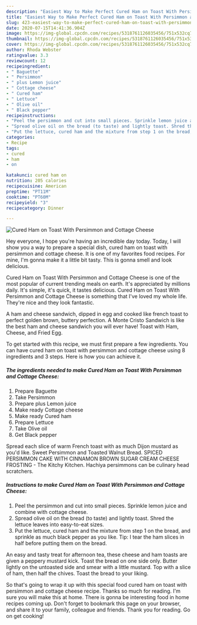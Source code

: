 ```yaml
---
description: "Easiest Way to Make Perfect Cured Ham on Toast With Persimmon and Cottage Cheese"
title: "Easiest Way to Make Perfect Cured Ham on Toast With Persimmon and Cottage Cheese"
slug: 423-easiest-way-to-make-perfect-cured-ham-on-toast-with-persimmon-and-cottage-cheese
date: 2020-07-15T14:41:36.904Z
image: https://img-global.cpcdn.com/recipes/5318761126035456/751x532cq70/cured-ham-on-toast-with-persimmon-and-cottage-cheese-recipe-main-photo.jpg
thumbnail: https://img-global.cpcdn.com/recipes/5318761126035456/751x532cq70/cured-ham-on-toast-with-persimmon-and-cottage-cheese-recipe-main-photo.jpg
cover: https://img-global.cpcdn.com/recipes/5318761126035456/751x532cq70/cured-ham-on-toast-with-persimmon-and-cottage-cheese-recipe-main-photo.jpg
author: Rhoda Webster
ratingvalue: 3.3
reviewcount: 12
recipeingredient:
- " Baguette"
- " Persimmon"
- " plus Lemon juice"
- " Cottage cheese"
- " Cured ham"
- " Lettuce"
- " Olive oil"
- " Black pepper"
recipeinstructions:
- "Peel the persimmon and cut into small pieces. Sprinkle lemon juice and combine with cottage cheese."
- "Spread olive oil on the bread (to taste) and lightly toast. Shred the lettuce leaves into easy-to-eat sizes."
- "Put the lettuce, cured ham and the mixture from step 1 on the bread, and sprinkle as much black pepper as you like. Tip: I tear the ham slices in half before putting them on the bread."
categories:
- Recipe
tags:
- cured
- ham
- on

katakunci: cured ham on 
nutrition: 205 calories
recipecuisine: American
preptime: "PT11M"
cooktime: "PT60M"
recipeyield: "3"
recipecategory: Dinner

---
```



![Cured Ham on Toast With Persimmon and Cottage Cheese](https://img-global.cpcdn.com/recipes/5318761126035456/751x532cq70/cured-ham-on-toast-with-persimmon-and-cottage-cheese-recipe-main-photo.jpg)

Hey everyone, I hope you're having an incredible day today. Today, I will show you a way to prepare a special dish, cured ham on toast with persimmon and cottage cheese. It is one of my favorites food recipes. For mine, I'm gonna make it a little bit tasty. This is gonna smell and look delicious.

Cured Ham on Toast With Persimmon and Cottage Cheese is one of the most popular of current trending meals on earth. It's appreciated by millions daily. It's simple, it's quick, it tastes delicious. Cured Ham on Toast With Persimmon and Cottage Cheese is something that I've loved my whole life. They're nice and they look fantastic.

A ham and cheese sandwich, dipped in egg and cooked like french toast to perfect golden brown, buttery perfection. A Monte Cristo Sandwich is like the best ham and cheese sandwich you will ever have! Toast with Ham, Cheese, and Fried Egg.


To get started with this recipe, we must first prepare a few ingredients. You can have cured ham on toast with persimmon and cottage cheese using 8 ingredients and 3 steps. Here is how you can achieve it.

<!--inarticleads1-->

##### The ingredients needed to make Cured Ham on Toast With Persimmon and Cottage Cheese:

1. Prepare  Baguette
1. Take  Persimmon
1. Prepare  plus Lemon juice
1. Make ready  Cottage cheese
1. Make ready  Cured ham
1. Prepare  Lettuce
1. Take  Olive oil
1. Get  Black pepper


Spread each slice of warm French toast with as much Dijon mustard as you&#39;d like. Sweet Persimmon and Toasted Walnut Bread. SPICED PERSIMMON CAKE WITH CINNAMON BROWN SUGAR CREAM CHEESE FROSTING - The Kitchy Kitchen. Hachiya persimmons can be culinary head scratchers. 

<!--inarticleads2-->

##### Instructions to make Cured Ham on Toast With Persimmon and Cottage Cheese:

1. Peel the persimmon and cut into small pieces. Sprinkle lemon juice and combine with cottage cheese.
1. Spread olive oil on the bread (to taste) and lightly toast. Shred the lettuce leaves into easy-to-eat sizes.
1. Put the lettuce, cured ham and the mixture from step 1 on the bread, and sprinkle as much black pepper as you like. Tip: I tear the ham slices in half before putting them on the bread.


An easy and tasty treat for afternoon tea, these cheese and ham toasts are given a peppery mustard kick. Toast the bread on one side only. Butter lightly on the untoasted side and smear with a little mustard. Top with a slice of ham, then half the chives. Toast the bread to your liking. 

So that's going to wrap it up with this special food cured ham on toast with persimmon and cottage cheese recipe. Thanks so much for reading. I'm sure you will make this at home. There is gonna be interesting food in home recipes coming up. Don't forget to bookmark this page on your browser, and share it to your family, colleague and friends. Thank you for reading. Go on get cooking!

